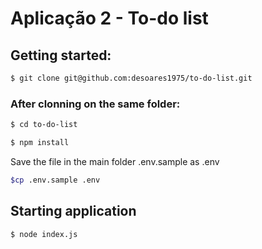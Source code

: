 # Aplicação 2 - To-do list

## Getting started:

```bash
$ git clone git@github.com:desoares1975/to-do-list.git
```
### After clonning on the same folder:

```bash
$ cd to-do-list
```
```bash
$ npm install
```

Save the file in the main folder .env.sample as .env
```bash
$cp .env.sample .env
```

## Starting application

```bash
$ node index.js
```
